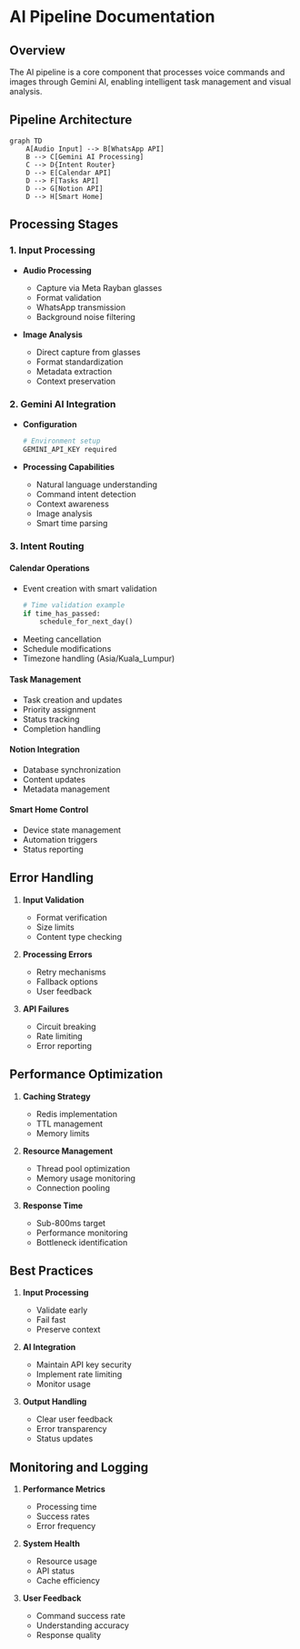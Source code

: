 # AI Pipeline Documentation

## Overview
The AI pipeline is a core component that processes voice commands and images through Gemini AI, enabling intelligent task management and visual analysis.

## Pipeline Architecture
```mermaid
graph TD
    A[Audio Input] --> B[WhatsApp API]
    B --> C[Gemini AI Processing]
    C --> D{Intent Router}
    D --> E[Calendar API]
    D --> F[Tasks API]
    D --> G[Notion API]
    D --> H[Smart Home]
```

## Processing Stages

### 1. Input Processing
- **Audio Processing**
  - Capture via Meta Rayban glasses
  - Format validation
  - WhatsApp transmission
  - Background noise filtering

- **Image Analysis**
  - Direct capture from glasses
  - Format standardization
  - Metadata extraction
  - Context preservation

### 2. Gemini AI Integration
- **Configuration**
  ```python
  # Environment setup
  GEMINI_API_KEY required
  ```

- **Processing Capabilities**
  - Natural language understanding
  - Command intent detection
  - Context awareness
  - Image analysis
  - Smart time parsing

### 3. Intent Routing

#### Calendar Operations
- Event creation with smart validation
  ```python
  # Time validation example
  if time_has_passed:
      schedule_for_next_day()
  ```
- Meeting cancellation
- Schedule modifications
- Timezone handling (Asia/Kuala_Lumpur)

#### Task Management
- Task creation and updates
- Priority assignment
- Status tracking
- Completion handling

#### Notion Integration
- Database synchronization
- Content updates
- Metadata management

#### Smart Home Control
- Device state management
- Automation triggers
- Status reporting

## Error Handling
1. **Input Validation**
   - Format verification
   - Size limits
   - Content type checking

2. **Processing Errors**
   - Retry mechanisms
   - Fallback options
   - User feedback

3. **API Failures**
   - Circuit breaking
   - Rate limiting
   - Error reporting

## Performance Optimization
1. **Caching Strategy**
   - Redis implementation
   - TTL management
   - Memory limits

2. **Resource Management**
   - Thread pool optimization
   - Memory usage monitoring
   - Connection pooling

3. **Response Time**
   - Sub-800ms target
   - Performance monitoring
   - Bottleneck identification

## Best Practices
1. **Input Processing**
   - Validate early
   - Fail fast
   - Preserve context

2. **AI Integration**
   - Maintain API key security
   - Implement rate limiting
   - Monitor usage

3. **Output Handling**
   - Clear user feedback
   - Error transparency
   - Status updates

## Monitoring and Logging
1. **Performance Metrics**
   - Processing time
   - Success rates
   - Error frequency

2. **System Health**
   - Resource usage
   - API status
   - Cache efficiency

3. **User Feedback**
   - Command success rate
   - Understanding accuracy
   - Response quality

